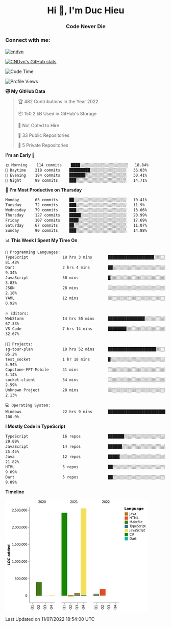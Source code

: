 <h1 align="center">Hi 👋, I'm Duc Hieu</h1>
<h3 align="center">Code Never Die</h3>

<h3 align="left">Connect with me:</h3>
<p align="left">
<a href="https://linkedin.com/in/cndvn" target="blank"><img align="center" src="https://img.shields.io/badge/LinkedIn-0077B5?style=for-the-badge&logo=linkedin&logoColor=white" alt="cndvn"/></a>
<!--
<a href="https://fb.com/cnd.duchieu" target="blank"><img align="center" src="https://img.shields.io/badge/Facebook-1877F2?style=for-the-badge&logo=facebook&logoColor=white" alt="cnd.duchieu"/></a>
 -->
</p>

[![CNDvn's GitHub stats](https://github-readme-stats.vercel.app/api?username=cndvn)](https://github.com/anuraghazra/github-readme-stats)

<!--START_SECTION:waka-->
![Code Time](http://img.shields.io/badge/Code%20Time-0%20secs-blue)

![Profile Views](http://img.shields.io/badge/Profile%20Views-0-blue)

**🐱 My GitHub Data** 

> 🏆 482 Contributions in the Year 2022
 > 
> 📦 150.2 kB Used in GitHub's Storage 
 > 
> 🚫 Not Opted to Hire
 > 
> 📜 33 Public Repositories 
 > 
> 🔑 5 Private Repositories  
 > 
**I'm an Early 🐤** 

```text
🌞 Morning    114 commits    ████░░░░░░░░░░░░░░░░░░░░░   18.84% 
🌆 Daytime    218 commits    █████████░░░░░░░░░░░░░░░░   36.03% 
🌃 Evening    184 commits    ███████░░░░░░░░░░░░░░░░░░   30.41% 
🌙 Night      89 commits     ███░░░░░░░░░░░░░░░░░░░░░░   14.71%

```
📅 **I'm Most Productive on Thursday** 

```text
Monday       63 commits     ██░░░░░░░░░░░░░░░░░░░░░░░   10.41% 
Tuesday      72 commits     ███░░░░░░░░░░░░░░░░░░░░░░   11.9% 
Wednesday    79 commits     ███░░░░░░░░░░░░░░░░░░░░░░   13.06% 
Thursday     127 commits    █████░░░░░░░░░░░░░░░░░░░░   20.99% 
Friday       107 commits    ████░░░░░░░░░░░░░░░░░░░░░   17.69% 
Saturday     67 commits     ██░░░░░░░░░░░░░░░░░░░░░░░   11.07% 
Sunday       90 commits     ███░░░░░░░░░░░░░░░░░░░░░░   14.88%

```


📊 **This Week I Spent My Time On** 

```text
💬 Programming Languages: 
TypeScript               18 hrs 3 mins       ████████████████████░░░░░   81.48% 
Dart                     2 hrs 4 mins        ██░░░░░░░░░░░░░░░░░░░░░░░   9.34% 
JavaScript               50 mins             █░░░░░░░░░░░░░░░░░░░░░░░░   3.83% 
JSON                     28 mins             ░░░░░░░░░░░░░░░░░░░░░░░░░   2.18% 
YAML                     12 mins             ░░░░░░░░░░░░░░░░░░░░░░░░░   0.92%

🔥 Editors: 
WebStorm                 14 hrs 55 mins      ████████████████░░░░░░░░░   67.33% 
VS Code                  7 hrs 14 mins       ████████░░░░░░░░░░░░░░░░░   32.67%

🐱‍💻 Projects: 
sg-tour-plan             18 hrs 52 mins      █████████████████████░░░░   85.2% 
test_socket              1 hr 18 mins        █░░░░░░░░░░░░░░░░░░░░░░░░   5.94% 
Capstone-FPT-Mobile      41 mins             ░░░░░░░░░░░░░░░░░░░░░░░░░   3.14% 
socket-client            34 mins             ░░░░░░░░░░░░░░░░░░░░░░░░░   2.59% 
Unknown Project          28 mins             ░░░░░░░░░░░░░░░░░░░░░░░░░   2.13%

💻 Operating System: 
Windows                  22 hrs 9 mins       █████████████████████████   100.0%

```

**I Mostly Code in TypeScript** 

```text
TypeScript               16 repos            ███████░░░░░░░░░░░░░░░░░░   29.09% 
JavaScript               14 repos            ██████░░░░░░░░░░░░░░░░░░░   25.45% 
Java                     12 repos            █████░░░░░░░░░░░░░░░░░░░░   21.82% 
HTML                     5 repos             ██░░░░░░░░░░░░░░░░░░░░░░░   9.09% 
Dart                     5 repos             ██░░░░░░░░░░░░░░░░░░░░░░░   9.09%

```


**Timeline**

![Chart not found](https://raw.githubusercontent.com/CNDvn/CNDvn/main/charts/bar_graph.png) 


 Last Updated on 11/07/2022 18:54:00 UTC
<!--END_SECTION:waka-->
